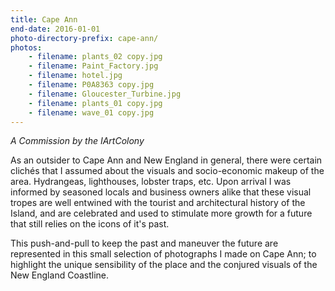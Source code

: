 ```yaml
---
title: Cape Ann
end-date: 2016-01-01
photo-directory-prefix: cape-ann/
photos:
    - filename: plants_02 copy.jpg
    - filename: Paint_Factory.jpg
    - filename: hotel.jpg
    - filename: P0A8363 copy.jpg
    - filename: Gloucester_Turbine.jpg
    - filename: plants_01 copy.jpg
    - filename: wave_01 copy.jpg
---
```


_A Commission by the IArtColony_

As an outsider to Cape Ann and New England in general, there were certain clichés that I assumed about the visuals and socio-economic makeup of the area. Hydrangeas, lighthouses, lobster traps, etc.  Upon arrival I was informed by seasoned locals and business owners alike that these visual tropes are well entwined with the tourist and architectural history of the Island, and are celebrated and used to stimulate more growth for a future that still relies on the icons of it's past. 

This push-and-pull to keep the past and maneuver the future are represented in this small selection of photographs I made on Cape Ann; to highlight the unique sensibility of the place and the conjured visuals of the New England Coastline. 
